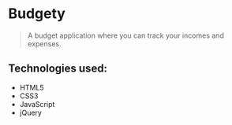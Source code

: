 # Budgety
> A budget application where you can track your incomes and expenses.

## Technologies used:
- HTML5
- CSS3
- JavaScript
- jQuery

